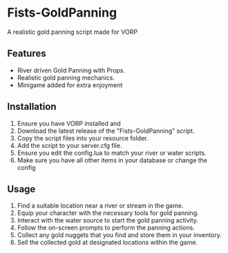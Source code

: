 # Fists-GoldPanning

A realistic gold panning script made for VORP

## Features

- River driven Gold Panning with Props.
- Realistic gold panning mechanics.
- Minigame added for extra enjoyment


## Installation

1. Ensure you have VORP installed and 
2. Download the latest release of the "Fists-GoldPanning" script.
3. Copy the script files into your resource folder.
4. Add the script to your server.cfg file.
5. Ensure you edit the config.lua to match your river or water scripts.
6. Make sure you have all other items in your database or change the config

## Usage

1. Find a suitable location near a river or stream in the game.
2. Equip your character with the necessary tools for gold panning.
3. Interact with the water source to start the gold panning activity.
4. Follow the on-screen prompts to perform the panning actions.
5. Collect any gold nuggets that you find and store them in your inventory.
6. Sell the collected gold at designated locations within the game.

